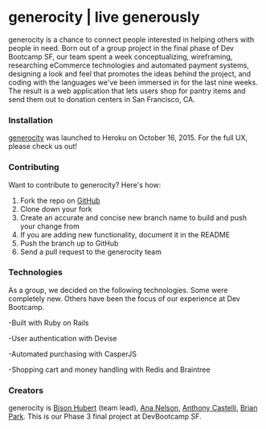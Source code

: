 generocity | live generously
=============================


generocity is a chance to connect people interested in helping others with people in need. Born out of a group project in the final phase of Dev Bootcamp SF, our team spent a week conceptualizing, wireframing, researching eCommerce technologies and automated payment systems, designing a look and feel that promotes the ideas behind the project, and coding with the languages we've been immersed in for the last nine weeks. The result is a web application that lets users shop for pantry items and send them out to donation centers in San Francisco, CA.



### Installation
[generocity](https://dashboard.heroku.com/apps) was launched to Heroku on October 16, 2015. For the full UX, please check us out!



### Contributing
Want to contribute to generocity? Here's how:
1. Fork the repo on [GitHub](https://github.com/davidbison/generocity)
2. Clone down your fork
3. Create an accurate and concise new branch name to build and push your change from
4. If you are adding new functionality, document it in the README
5. Push the branch up to GitHub
6. Send a pull request to the generocity team



### Technologies
As a group, we decided on the following technologies. Some were completely new. Others have been the focus of our experience at Dev Bootcamp.

-Built with Ruby on Rails

-User authentication with Devise

-Automated purchasing with CasperJS

-Shopping cart and money handling with Redis and Braintree



### Creators
generocity is [Bison Hubert](https://github.com/davidbison) (team lead), [Ana Nelson](https://github.com/anaclair), [Anthony Castelli](https://github.com/anthonycastelli01), [Brian Park](https://github.com/br1anp4rk718). This is our Phase 3 final project at DevBootcamp SF.